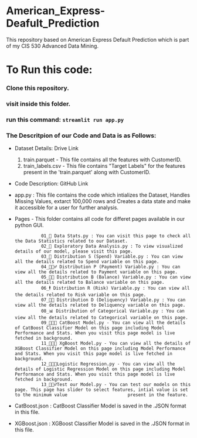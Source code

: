 # American_Express-Deafult_Prediction
This repository based on American Express Default Prediction which is part of my CIS 530 Advanced Data Mining.

# To Run this code:

### Clone this repository.
### visit inside this folder.
### run this command: `streamlit run app.py` 


### The Descritpion of our Code and Data is as Follows:

* Dataset Details: Drive Link
    1. train.parquet - This file contains all the features with CustomerID.
    2. train_labels.csv - This file contains "Target Labels" for the features present in the 'train.parquet' along with CustomerID. 

* Code Description: GitHub Link

- app.py : This file contains the code which intializes the Dataset, Handles Missing Values, extarct 100,000 rows and Creates a data state and make it accessible for a user for further analysis.

- Pages - This folder contains all code for differet pages available in our python GUI.


                01_🤖 Data Stats.py : You can visit this page to check all the Data Statistics related to our Dataset.
                02_👻 Exploratory Data Analysis.py : To view visualized details of our model, please visit this page.
                03_🥷 Distribution S (Spend) Variable.py : You can view all the details related to Spend variable on this page.
                04_🧙🏻‍♂️ Distribution P (Payment) Variable.py : You can view all the details related to Payment variable on this page.
                05_👨‍🚀 Distribution B (Balance) Variable.py : You can view all the details related to Balance variable on this page.
                06_🕴 Distribution R (Risk) Variable.py : You can view all the details related to Risk variable on this page.
                07_🏂🏼 Distribution D (Deliquency) Variable.py : You can view all the details related to Deliquency variable on this page.
                08_📊 Distribution of Categorical Variable.py : You can view all the details related to Categorical variable on this page.
                09_👨🏻‍💻 CatBoost Model.py - You can view all the details of CatBoost Classifier Model on this page including Model Performance and Stats. When you visit this page model is live fetched in background.
                11_👨🏻‍💻 XgBoost Model.py - You can view all the details of XGBoost Classifier Model on this page including Model Performance and Stats. When you visit this page model is live fetched in background.
                12_👨🏻‍💻Logistic Regression.py - You can view all the details of Logistic Regression Model on this page including Model Performance and Stats. When you visit this page model is live fetched in background.
                13_🕵🏻‍♂️Test our Model.py - You can test our models on this page. This page has slider to select features, intial value is set to the minimum value                       present in the feature.
                
- CatBoost.json : CatBoost Classifier Model is saved in the .JSON format in this file. 
- XGBoost.json : XGBoost Classifier Model is saved in the .JSON format in this file.  
